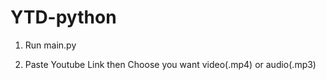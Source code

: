 # YTD-python

1) Run main.py

2) Paste Youtube Link then Choose you want video(.mp4) or audio(.mp3)
